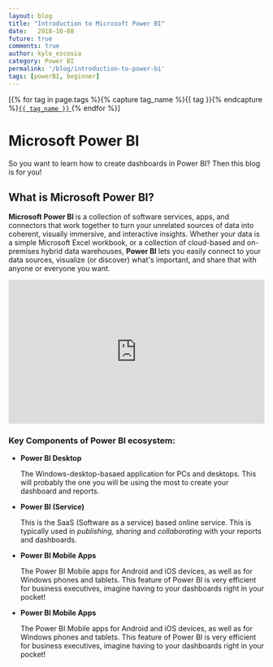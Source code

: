 ```yaml
---
layout: blog
title: "Introduction to Microsoft Power BI"
date: 	2018-10-08
future: true
comments: true
author: kyle_escosia
category: Power BI
permalink: '/blog/introduction-to-power-bi'
tags: [powerBI, beginner]
---
```

<style type="text/css">
	.head-intro{
		font-size: 0.75rem;
	}
	.resp-container{
		position: relative;
	    overflow: hidden;
	    padding-top: 56.25%;
	}
	.resp-iframe {
	    position: absolute;
	    top: 0;
	    bottom: 10px;
	    left: 0;
	    width: 100%;
	    height: 100%;
	    border: 0;
	}
</style>
<span>[{% for tag in page.tags %}{% capture tag_name %}{{ tag }}{% endcapture %}<a href="/tags.html#{{ tag_name }}"><code class="highligher-rouge"><nobr>{{ tag_name }}</nobr></code>&nbsp;</a>{% endfor %}]</span>
<h1> Microsoft Power BI</h1>
<p> So you want to learn how to create dashboards in Power BI? Then this blog is for you! </p>
<h2> What is Microsoft Power BI?</h2>
<div>
	<p>
		<strong>Microsoft Power BI </strong>is a collection of software services, apps, and connectors that work together to turn your unrelated sources of data into coherent, visually immersive, and interactive insights. Whether your data is a simple Microsoft Excel workbook, or a collection of cloud-based and on-premises hybrid data warehouses, <strong>Power BI</strong>  lets you easily connect to your data sources, visualize (or discover) what's important, and share that with anyone or everyone you want.
	</p>
	<div class="resp-container">
		<iframe class="resp-iframe" src="https://www.youtube.com/embed/yKTSLffVGbk" frameborder="0" allow="autoplay; encrypted-media" allowfullscreen></iframe>
	</div>
	<!--
	<div>
		These are the most common uses for Power BI Desktop:
		<ul>
			<li>Connect to data</li>
			<li>Transform and clean that data, to create a data model</li>
			<li>Create visuals, such as charts or graphs, that provide visual representations of the data</li>
			<li>Create reports that are c ollections of visuals, on one or more report pages</li>
			<li>Share reports with others using the <strong>Power BI service</strong> </li>	
		</ul> -->
</div>
<div>
	<h3>Key Components of Power BI ecosystem:</h3>
	<ul>
		<li><strong>Power BI Desktop</strong></li>
		<p> The Windows-desktop-basaed application for PCs and desktops. This will probably the one you will be using the most to create your dashboard and reports.</p>
		<li><strong>Power BI (Service)</strong></li>
		<p> This is the SaaS (Software as a service) based online service. This is typically used in <em>publishing, sharing</em> and <em>collaborating</em> with your reports and dashboards.</p>
		<li><strong>Power BI Mobile Apps</strong></li>
		<p> The Power BI Mobile apps for Android and iOS devices, as well as for Windows phones and tablets. This feature of Power BI is very efficient for business executives, imagine having to your dashboards right in your pocket!</p>
		<li><strong>Power BI Mobile Apps</strong></li>
		<p> The Power BI Mobile apps for Android and iOS devices, as well as for Windows phones and tablets. This feature of Power BI is very efficient for business executives, imagine having to your dashboards right in your pocket!</p>
	</ul>
</div>